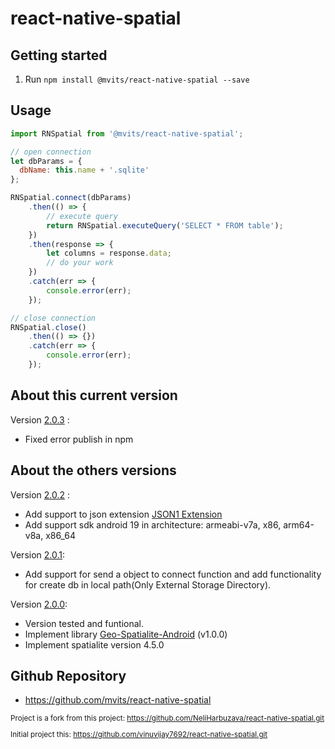 
# react-native-spatial


## Getting started

1. Run `npm install @mvits/react-native-spatial --save`


## Usage
```javascript
import RNSpatial from '@mvits/react-native-spatial';

// open connection
let dbParams = {
  dbName: this.name + '.sqlite'
};

RNSpatial.connect(dbParams)
    .then(() => {
		// execute query
        return RNSpatial.executeQuery('SELECT * FROM table');
	})
	.then(response => {
		let columns = response.data;
		// do your work
	})
	.catch(err => {
		console.error(err);
	});

// close connection
RNSpatial.close()
	.then(() => {})
	.catch(err => {
		console.error(err);
	});
```
## About this current version

Version [2.0.3](https://github.com/mvits/react-native-spatial/releases/tag/v2.0.3) :
* Fixed error publish in npm

## About the others versions
Version [2.0.2](https://github.com/mvits/react-native-spatial/releases/tag/v2.0.2) :

* Add support to json extension [JSON1 Extension](https://www.sqlite.org/json1.html)
* Add support sdk android 19 in architecture: armeabi-v7a, x86, arm64-v8a, x86_64

Version [2.0.1](https://github.com/mvits/react-native-spatial/releases/tag/v2.0.1):

* Add support for send a object to connect function and add functionality for create db in local path(Only External Storage Directory).


Version [2.0.0](https://github.com/mvits/react-native-spatial/releases/tag/v2.0.0):

* Version tested and funtional.
* Implement library [Geo-Spatialite-Android](https://github.com/mvits/Geo-Spatialite-Android/releases/tag/v1.0.0) (v1.0.0)
* Implement spatialite version 4.5.0

## Github Repository
* https://github.com/mvits/react-native-spatial

<sub>

Project is a fork from this project:
https://github.com/NeliHarbuzava/react-native-spatial.git  



Initial project this:
https://github.com/vinuvijay7692/react-native-spatial.git
</sup>

